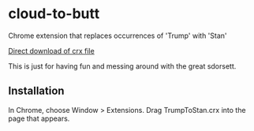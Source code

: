 cloud-to-butt
=============

Chrome extension that replaces occurrences of 'Trump' with 'Stan'

[Direct download of crx file](https://github.com/jdaman/trump-to-stan/blob/master/TrumpToStan.crx?raw=true)

This is just for having fun and messing around with the great sdorsett.

Installation
------------

In Chrome, choose Window > Extensions.  Drag TrumpToStan.crx into the page that appears.

